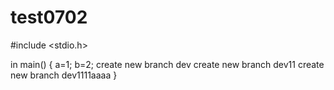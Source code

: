 # test0702
#include <stdio.h>

in main()
{
a=1;
b=2;
create new branch dev
create new branch dev11
create new branch dev1111aaaa
}